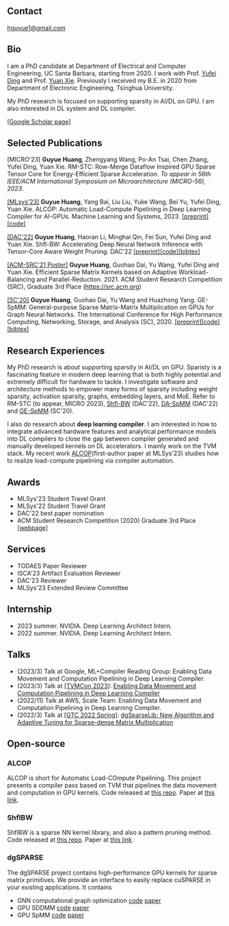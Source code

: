 ## Contact
hguyue1@gmail.com

## Bio
I am a PhD candidate at Department of Electrical and Computer Engineering, UC Santa Barbara, starting from 2020. I work with Prof. [Yufei Ding](https://sites.cs.ucsb.edu/~yufeiding/) and Prof. [Yuan Xie](https://www.ece.ucsb.edu/~yuanxie/). Previously I received my B.E. in 2020 from Department of Electronic Engineering, Tsinghua University. 

My PhD research is focused on supporting sparsity in AI/DL on GPU. I am also interested in DL system and DL compiler.

[[Google Scholar page]](https://scholar.google.com/citations?user=_phoJY8AAAAJ&hl=en)

## Selected Publications
[MICRO'23] **Guyue Huang**, Zhengyang Wang, Po-An Tsai, Chen Zhang, Yufei Ding, Yuan Xie. RM-STC: Row-Merge Dataflow Inspired GPU Sparse Tensor Core for Energy-Efficient Sparse Acceleration. *To appear in 56th IEEE/ACM International Symposium on
Microarchitecture (MICRO-56), 2023*.

[[MLsys'23]](https://proceedings.mlsys.org/paper_files/paper/2023/hash/12a304a31e42dfefa21c82431e849124-Abstract-mlsys2023.html) **Guyue Huang**, Yang Bai, Liu Liu, Yuke Wang, Bei Yu, Yufei Ding, Yuan Xie. ALCOP: Automatic Load-Compute Pipelining in Deep Learning Compiler for AI-GPUs. Machine Learning and Systems, 2023. [[preprint]](https://arxiv.org/abs/2210.16691)[[code]](https://github.com/hgyhungry/alcop-artifact)

[[DAC'22]](https://dl.acm.org/doi/abs/10.1145/3489517.3530588) **Guyue Huang**, Haoran Li, Minghai Qin, Fei Sun, Yufei Ding and Yuan Xie. Shfl-BW: Accelerating Deep Neural Network Inference with Tensor-Core Aware Weight Pruning. DAC'22 [[preprint]](https://arxiv.org/abs/2203.05016)[[code]](https://github.com/hgyhungry/ShflBW_Sparse_NN)[[bibtex]](https://github.com/hgyhungry/hgyhungry.github.io/blob/e132384030cb8a273b5c35e02d84582f04294ffc/paperbib#L1)

[[ACM-SRC'21 Poster]](https://arxiv.org/abs/2106.16064) **Guyue Huang**, Guohao Dai, Yu Wang, Yufei Ding and Yuan Xie. Efficient Sparse Matrix Kernels based on Adaptive Workload-Balancing and Parallel-Reduction. 2021. ACM Student Research Competition (SRC), Graduate 3rd Place (https://src.acm.org)

[[SC'20]](https://ieeexplore.ieee.org/document/9355302) **Guyue Huang**, Guohao Dai, Yu Wang and Huazhong Yang. GE-SpMM: General-purpose Sparse Matrix-Matrix Multiplication on GPUs for Graph Neural Networks. The International Conference for High Performance Computing, Networking, Storage, and Analysis (SC), 2020. [[preprint]](https://arxiv.org/abs/2007.03179)[[code]](https://github.com/hgyhungry/ge-spmm)[[bibtex]](https://github.com/hgyhungry/hgyhungry.github.io/blob/e132384030cb8a273b5c35e02d84582f04294ffc/paperbib#L38)

## Research Experiences

My PhD research is about supporting sparsity in AI/DL on GPU. Sparisty is a fascinating feature in modern deep learning that is both highly potential and extremely difficult for hardware to tackle. I investigate software and architecture methods to empower many forms of sparsity including weight sparsity, activation sparsity, graphs, embedding layers, and MoE. Refer to RM-STC (to appear, MICRO 2023), [<ins>Shfl-BW</ins>](https://dl.acm.org/doi/abs/10.1145/3489517.3530588) (DAC'22), [<ins>DA-SpMM</ins>](https://dl.acm.org/doi/10.1145/3489517.3530508) (DAC'22) and [<ins>GE-SpMM</ins>](https://ieeexplore.ieee.org/document/9355302) (SC'20).

I also do research about **deep learning compiler**. I am interested in how to integrate advanced hardware features and analytical performance models into DL compilers to close the gap between compiler generated and manually developed kernels on DL accelerators. I mainly work on the TVM stack. My recent work [<ins>ALCOP</ins>](https://arxiv.org/abs/2210.16691)(first-author paper at MLSys'23) studies how to realize load-compute pipelining via compiler automation.

## Awards
- MLSys'23 Student Travel Grant
- MLSys'22 Student Travel Grant
- DAC'22 best paper nomination
- ACM Student Research Competition (2020) Graduate 3rd Place [[webpage]](https://src.acm.org/)

## Services
- TODAES Paper Reviewer
- ISCA'23 Artifact Evaluation Reviewer
- DAC'23 Reviewer
- MLSys'23 Extended Review Committee

## Internship
- 2023 summer. NVIDIA. Deep Learning Architect Intern.
- 2022 summer. NVIDIA. Deep Learning Architect Intern.

## Talks
- (2023/3) Talk at Google, ML+Compiler Reading Group: Enabling Data Movement and Computation Pipelining in Deep Learning Compiler. 
- (2023/3) Talk at [[TVMCon 2023]](https://www.youtube.com/playlist?list=PL_4zDggB-DBp81G1tAME9r0_P5IY9D700): [Enabling Data Movement and Computation Pipelining in Deep Learning Compiler](https://youtu.be/BC59piQj1qA)
- (2022/11) Talk at AWS, Scale Team: Enabling Data Movement and Computation Pipelining in Deep Learning Compiler.
- (2022/3) Talk at [[GTC 2022 Spring]](https://www.nvidia.com/gtc/?ncid=pa-srch-goog-950149): [dgSparseLib: New Algorithm and Adaptive Tuning for Sparse-dense Matrix Multiplication](https://events.rainfocus.com/widget/nvidia/gtcspring2022/sessioncatalog/session/1634865676629001SK4D)

## Open-source

### ALCOP
ALCOP is short for Automatic Load-COmpute Pipelining. This project presents a compiler pass based on TVM that pipelines the data movement and computation in GPU kernels. Code released at [this repo](https://github.com/hgyhungry/alcop-artifact). Paper at [this link](https://arxiv.org/abs/2210.16691).

### ShflBW
ShflBW is a sparse NN kernel library, and also a pattern pruning method. Code released at [this repo](https://github.com/hgyhungry/ShflBW_Sparse_NN). Paper at [this link](https://arxiv.org/abs/2203.05016).

### dgSPARSE
The dgSPARSE project contains high-performance GPU kernels for sparse matrix primitives. We provide an interface to easily replace cuSPARSE in your existing applications. It contains
- GNN computational graph optimization [code](https://github.com/dgSPARSE/dgNN)  [paper](http://arxiv.org/abs/2110.09524)
- GPU SDDMM [code](https://github.com/dgSPARSE/dgSPARSE-Library/tree/main/src/sddmm) [paper](https://nicsefc.ee.tsinghua.edu.cn/nics_file/pdf/publications/2021/ICCD21_None.pdf)
- GPU SpMM [code](https://github.com/hgyhungry/dgSPARSE-Library/tree/main/example) [paper](https://arxiv.org/abs/2106.16064)
